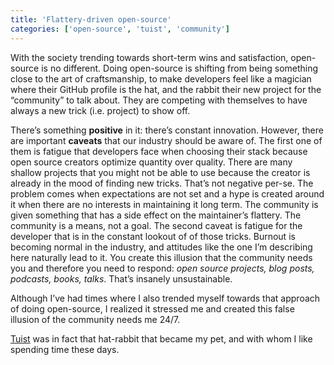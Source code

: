 ```yaml
---
title: 'Flattery-driven open-source'
categories: ['open-source', 'tuist', 'community']
---
```


With the society trending towards short-term wins and satisfaction,
open-source is no different.
Doing open-source is shifting from being something close to the art of craftsmanship,
to make developers feel like a magician where their GitHub profile is the hat,
and the rabbit their new project for the “community” to talk about.
They are competing with themselves to have always a new trick (i.e. project) to show off.

There’s something **positive** in it:
there’s constant innovation.
However,
there are important **caveats** that our industry should be aware of.
The first one of them is fatigue that developers face when choosing their stack because open source creators optimize quantity over quality.
There are many shallow projects that you might not be able to use because the creator is already in the mood of finding new tricks.
That’s not negative per-se.
The problem comes when expectations are not set and a hype is created around it when there are no interests in maintaining it long term.
The community is given something that has a side effect on the maintainer’s flattery.
The community is a means, not a goal.
The second caveat is fatigue for the developer that is in the constant lookout of of those tricks.
Burnout is becoming normal in the industry,
and attitudes like the one I’m describing here naturally lead to it.
You create this illusion that the community needs you and therefore you need to respond:
_open source projects, blog posts, podcasts, books, talks_.
That’s insanely unsustainable.

Although I’ve had times where I also trended myself towards that approach of doing open-source,
I realized it stressed me and created this false illusion of the community needs me 24/7.

[Tuist](https://tuist.io) was in fact that hat-rabbit that became my pet,
and with whom I like spending time these days.

